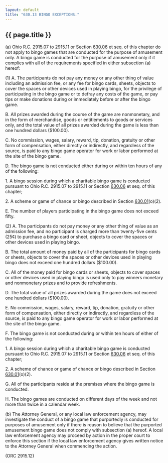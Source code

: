 ```yaml
---
layout: default 
title: "630.13 BINGO EXCEPTIONS."
---
```


{{ page.title }}
----------------

​(a) Ohio R.C. 2915.07 to 2915.11 or Section [630.06](2f39f2d4.html) et
seq. of this chapter do not apply to bingo games that are conducted for
the purpose of amusement only. A bingo game is conducted for the purpose
of amusement only if it complies with all of the requirements specified
in either subsection (a) hereof:

​(1) A. The participants do not pay any money or any other thing of
value including an admission fee, or any fee for bingo cards, sheets,
objects to cover the spaces or other devices used in playing bingo, for
the privilege of participating in the bingo game or to defray any costs
of the game, or pay tips or make donations during or immediately before
or after the bingo game.

B. All prizes awarded during the course of the game are nonmonetary, and
in the form of merchandise, goods or entitlements to goods or services
only, and the total value of all prizes awarded during the game is less
than one hundred dollars (\$100.00).

C. No commission, wages, salary, reward, tip, donation, gratuity or
other form of compensation, either directly or indirectly, and
regardless of the source, is paid to any bingo game operator for work or
labor performed at the site of the bingo game.

D. The bingo game is not conducted either during or within ten hours of
any of the following:

​1. A bingo session during which a charitable bingo game is conducted
pursuant to Ohio R.C. 2915.07 to 2915.11 or Section
[630.06](2f39f2d4.html) et seq. of this chapter;

​2. A scheme or game of chance or bingo described in Section
[630.01](2e6c03fb.html)(o)(2).

E. The number of players participating in the bingo game does not exceed
fifty.

​(2) A. The participants do not pay money or any other thing of value as
an admission fee, and no participant is charged more than twenty-five
cents (25¢) to purchase a bingo card or sheet, objects to cover the
spaces or other devices used in playing bingo.

B. The total amount of money paid by all of the participants for bingo
cards or sheets, objects to cover the spaces or other devices used in
playing bingo does not exceed one hundred dollars (\$100.00).

C. All of the money paid for bingo cards or sheets, objects to cover
spaces or other devices used in playing bingo is used only to pay
winners monetary and nonmonetary prizes and to provide refreshments.

D. The total value of all prizes awarded during the game does not exceed
one hundred dollars (\$100.00).

E. No commission, wages, salary, reward, tip, donation, gratuity or
other form of compensation, either directly or indirectly, and
regardless of the source, is paid to any bingo game operator for work or
labor performed at the site of the bingo game.

F. The bingo game is not conducted during or within ten hours of either
of the following:

​1. A bingo session during which a charitable bingo game is conducted
pursuant to Ohio R.C. 2915.07 to 2915.11 or Section
[630.06](2f39f2d4.html) et seq. of this chapter;

​2. A scheme of chance or game of chance or bingo described in Section
[630.01](2e6c03fb.html)(o)(2).

G. All of the participants reside at the premises where the bingo game
is conducted.

H. The bingo games are conducted on different days of the week and not
more than twice in a calendar week.

​(b) The Attorney General, or any local law enforcement agency, may
investigate the conduct of a bingo game that purportedly is conducted
for purposes of amusement only if there is reason to believe that the
purported amusement bingo game does not comply with subsection (a)
hereof. A local law enforcement agency may proceed by action in the
proper court to enforce this section if the local law enforcement agency
gives written notice to the Attorney General when commencing the action.

(ORC 2915.12)
